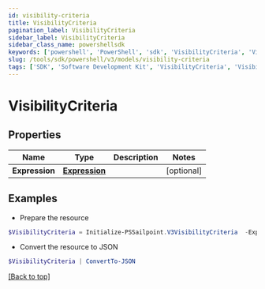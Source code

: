 ```yaml
---
id: visibility-criteria
title: VisibilityCriteria
pagination_label: VisibilityCriteria
sidebar_label: VisibilityCriteria
sidebar_class_name: powershellsdk
keywords: ['powershell', 'PowerShell', 'sdk', 'VisibilityCriteria', 'VisibilityCriteria'] 
slug: /tools/sdk/powershell/v3/models/visibility-criteria
tags: ['SDK', 'Software Development Kit', 'VisibilityCriteria', 'VisibilityCriteria']
---
```



# VisibilityCriteria

## Properties

Name | Type | Description | Notes
------------ | ------------- | ------------- | -------------
**Expression** | [**Expression**](expression) |  | [optional] 

## Examples

- Prepare the resource
```powershell
$VisibilityCriteria = Initialize-PSSailpoint.V3VisibilityCriteria  -Expression null
```

- Convert the resource to JSON
```powershell
$VisibilityCriteria | ConvertTo-JSON
```


[[Back to top]](#) 

